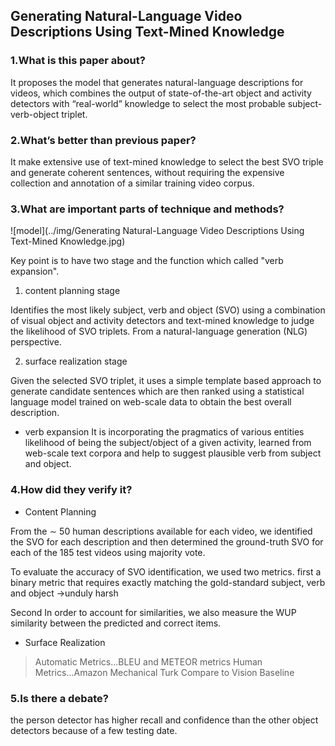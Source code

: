 ## Generating Natural-Language Video Descriptions Using Text-Mined Knowledge

### 1.What is this paper about?

It proposes the model that generates natural-language descriptions for videos, which combines the output of state-of-the-art object and activity detectors with “real-world” knowledge to select the most probable subject-verb-object triplet.

### 2.What’s better than previous paper?

It make extensive use of text-mined knowledge to select the best SVO triple and generate coherent sentences, without requiring the expensive collection and annotation of a similar training video corpus.

### 3.What are important parts of technique and methods?

![model](../img/Generating Natural-Language Video Descriptions Using Text-Mined Knowledge.jpg) 


Key point is to have two stage and the function which called "verb expansion".

1. content planning stage

Identifies the most likely subject, verb and object (SVO) using a combination of visual object and activity detectors and text-mined knowledge to judge the likelihood of SVO triplets. From a natural-language generation (NLG) perspective.


2. surface realization stage

Given the selected SVO triplet, it uses a simple template based approach to generate candidate sentences which are then ranked using a statistical language model trained on web-scale data to obtain the best overall description. 

* verb expansion
It is incorporating the pragmatics of various entities likelihood of being the subject/object of a given activity, learned from web-scale text corpora and help to suggest plausible verb from subject and object.



### 4.How did they verify it?
* Content Planning

From the ∼ 50 human descriptions available for each video, we identified the SVO for each description and then determined the ground-truth SVO for each of the 185 test videos using majority vote.

To evaluate the accuracy of SVO identification, we used two metrics. 
first 
a binary metric that requires exactly matching the gold-standard subject, verb and object
→unduly harsh

Second
In order to account for similarities, we also measure the WUP similarity between the predicted and correct items.


* Surface Realization

> Automatic Metrics...BLEU and METEOR metrics
> Human Metrics...Amazon Mechanical Turk
> Compare to Vision Baseline




### 5.Is there a debate?

the person detector has higher recall and confidence than the other object detectors because of a few testing date. 
